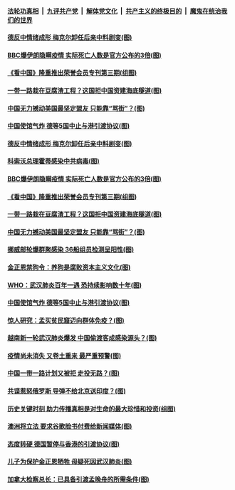

####  [法轮功真相](../../../../basic/blob/master/README.md?t=08040202) &nbsp;|&nbsp; [九评共产党](../../../../9ping.md/blob/master/README.md?t=08040202) &nbsp;|&nbsp; [解体党文化](../../../../jtdwh.md/blob/master/README.md?t=08040202)  &nbsp;|&nbsp; [共产主义的终极目的](../../../../gczydzjmd.md/blob/master/README.md?t=08040202) &nbsp;|&nbsp; [魔鬼在统治我们的世界](../../../../mgztzwmdsj.md/blob/master/README.md?t=08040202) 

#### [德反中情绪成形 梅克尔卸任后亲中料剧变(图)](../pages/p9/941768.md?t=08040202) 

#### [BBC爆伊朗隐瞒疫情 实际死亡人数是官方公布的3倍(图)](../pages/p9/941734.md?t=08040202) 

#### [《看中国》隆重推出荣誉会员专刊第三期(组图)](../pages/p9/941393.md?t=08040202) 

#### [一带一路栽在豆腐渣工程？这国拒中国资建海底隧道(图)](../pages/p9/941623.md?t=08040202) 

#### [中国无力撼动美国最坚定盟友 只能靠“骂街”？(图)](../pages/p9/941711.md?t=08040202) 

#### [中国使馆气炸 德等5国中止与港引渡协议(图)](../pages/p9/941546.md?t=08040202) 

#### [德反中情绪成形 梅克尔卸任后亲中料剧变(图)](../pages/p9/941768.md?t=08040202) 

#### [科索沃总理霍蒂感染中共病毒(图)](../pages/p9/941764.md?t=08040202) 

#### [BBC爆伊朗隐瞒疫情 实际死亡人数是官方公布的3倍(图)](../pages/p9/941734.md?t=08040202) 

#### [《看中国》隆重推出荣誉会员专刊第三期(组图)](../pages/p9/941393.md?t=08040202) 

#### [一带一路栽在豆腐渣工程？这国拒中国资建海底隧道(图)](../pages/p9/941623.md?t=08040202) 

#### [中国无力撼动美国最坚定盟友 只能靠“骂街”？(图)](../pages/p9/941711.md?t=08040202) 

#### [挪威邮轮爆群聚感染 36船组员检测呈阳性(图)](../pages/p9/941638.md?t=08040202) 

#### [金正恩禁狗令：养狗是腐败资本主义文化(图)](../pages/p9/941695.md?t=08040202) 

#### [WHO：武汉肺炎百年一遇 恐持续影响数十年(图)](../pages/p9/941539.md?t=08040202) 

#### [中国使馆气炸 德等5国中止与港引渡协议(图)](../pages/p9/941546.md?t=08040202) 

#### [惊人研究：孟买贫民窟迈向群体免疫？(图)](../pages/p9/941601.md?t=08040202) 

#### [越南新一轮武汉肺炎爆发 中国偷渡客成感染源头？(图)](../pages/p9/941504.md?t=08040202) 

#### [疫情尚未消失 又卷土重来 最严重预警(图)](../pages/p9/941599.md?t=08040202) 

#### [中国一带一路计划又被拒 走投无路？(图)](../pages/p9/941596.md?t=08040202) 

#### [共谍惹怒俄罗斯 导弹不给北京送印度？(图)](../pages/p9/941438.md?t=08040202) 

#### [历史关键时刻 助力传播真相是对生命的最大珍惜和投资(组图)](../pages/p9/940469.md?t=08040202) 

#### [澳洲将立法 要求谷歌脸书付费给新闻媒体(图)](../pages/p9/941493.md?t=08040202) 

#### [态度转硬 德国暂停与香港的引渡协议(图)](../pages/p9/941492.md?t=08040202) 

#### [儿子为保护金正恩牺牲 母疑死因武汉肺炎(图)](../pages/p9/941446.md?t=08040202) 

#### [加拿大检察总长：已具备引渡孟晚舟的所需条件(图)](../pages/p9/941481.md?t=08040202) 

